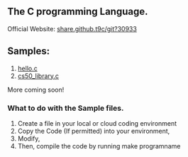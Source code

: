 ## The C programming Language.
Official Website: [share.github.t9c/git?30933](https://www.iso.org/standard/74528.html)

## Samples:

1. [hello.c](https://st9c.github.io/t9code/c-program/hello.c)
2. [cs50_library.c](https://st9c.github.io/t9code/c-program/cs50_lib.c)

More coming soon!

### What to do with the Sample files.
1. Create a file in your local or cloud coding environment
2. Copy the Code (If permitted) into your environment,
3. Modify,
4. Then, compile the code by running make programname
